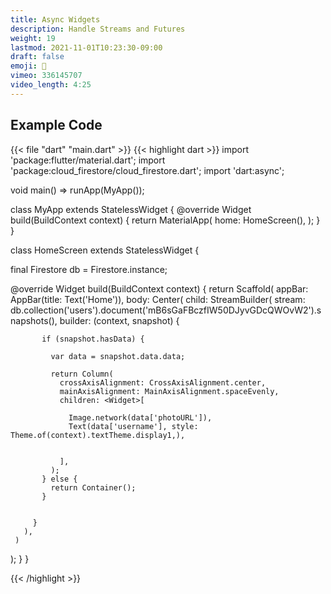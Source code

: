 ```yaml
---
title: Async Widgets
description: Handle Streams and Futures
weight: 19
lastmod: 2021-11-01T10:23:30-09:00
draft: false
emoji: 🌊
vimeo: 336145707
video_length: 4:25
---
```


## Example Code

{{< file "dart" "main.dart" >}}
{{< highlight dart >}}
import 'package:flutter/material.dart';
import 'package:cloud_firestore/cloud_firestore.dart';
import 'dart:async';



void main() => runApp(MyApp());

class MyApp extends StatelessWidget {
 @override
 Widget build(BuildContext context) {
   return MaterialApp(
     home: HomeScreen(),
   );
 }
}

class HomeScreen extends StatelessWidget {

 final Firestore db = Firestore.instance;

 @override
 Widget build(BuildContext context) {
   return Scaffold(
     appBar: AppBar(title: Text('Home')),
     body: Center(
       child: StreamBuilder<DocumentSnapshot>(
         stream: db.collection('users').document('mB6sGaFBczfIW50DJyvGDcQWOvW2').snapshots(),
         builder: (context, snapshot) {
          
           if (snapshot.hasData) {

             var data = snapshot.data.data;

             return Column(
               crossAxisAlignment: CrossAxisAlignment.center,
               mainAxisAlignment: MainAxisAlignment.spaceEvenly,
               children: <Widget>[

                 Image.network(data['photoURL']),
                 Text(data['username'], style: Theme.of(context).textTheme.display1,),


               ],
             );
           } else {
             return Container();
           }

          
         }
       ),
     )
   );
 }
}

{{< /highlight >}}